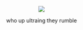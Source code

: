 <p align="center">
<img src="https://github.com/user-attachments/assets/4bf8b338-f4ac-4a35-8f6f-06688d68a475"/>
<br/>
<p align="center">who up ultraing they rumble<p align="center">
